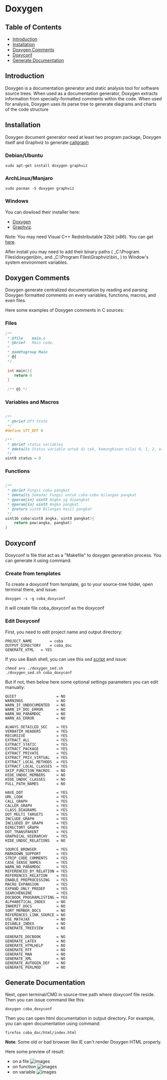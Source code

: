 # Doxygen

## Table of Contents
- [Introduction](https://github.com/mekatronik-achmadi/md_tutorial/blob/master/electronic/tutorials/doxygen.md#introduction)
- [Installation](https://github.com/mekatronik-achmadi/md_tutorial/blob/master/electronic/tutorials/doxygen.md#installation)
- [Doxygen Comments](https://github.com/mekatronik-achmadi/md_tutorial/blob/master/electronic/tutorials/doxygen.md#doxygen-comments)
- [Doxyconf](https://github.com/mekatronik-achmadi/md_tutorial/blob/master/electronic/tutorials/doxygen.md#doxyconf)
- [Generate Documentation](https://github.com/mekatronik-achmadi/md_tutorial/blob/master/electronic/tutorials/doxygen.md#generate-documentation)

## Introduction

Doxygen is a documentation generator and static analysis tool for software source trees.
When used as a documentation generator, Doxygen extracts information
from specially-formatted comments within the code.
When used for analysis, Doxygen uses its parse tree to generate
diagrams and charts of the code structure

## Installation

Doxygen document generator need at least two program package, Doxygen itself and Graphviz to generate [callgraph](https://en.wikipedia.org/wiki/Call_graph)

### Debian/Ubuntu

```
sudo apt-get install doxygen graphviz
```

### ArchLinux/Manjaro

```
sudo pacman -S doxygen graphviz
```

### Windows

You can dowload their installer here:
- [Doxygen](https://doxygen.nl/files/doxygen-1.9.1-setup.exe)
- [Graphviz](https://gitlab.com/graphviz/graphviz/-/package_files/6164164/download).

Note: You may need Visual C++ Redistributable 32bit (x86). You can get [here](https://aka.ms/vs/16/release/vc_redist.x86.exe).

After install you may need to add their binary paths
( _C:\Program Files\doxygen\bin\_ and _C:\Program Files\Graphviz\bin\_ )
to Window's system environment variables.

## Doxygen Comments

Doxygen generate centralized documentation by reading and parsing Doxygen formatted comments on every variables, functions, macros, and even files.

Here some examples of Doxygen comments in C sources:

### Files

```c
/**
 * @file    main.c
 * @brief   Main code.
 *
 * @addtogroup Main
 * @{
 */
 
 int main(){
 	return 0
 }
 
 /** @} */
```

### Variables and Macros

```c

/**
 * @brief Off State
 */
#define STT_OFF	0

/**
 * @brief status variables
 * @details Status variable untuk di cek, kemungkinan nilai 0, 1, 2, atau 3	
 */
uint8 status = 0
```

### Functions

```c

/**
 * @brief Fungsi coba pangkat
 * @details Sekedar Fungsi untuk coba-coba bilangan pangkat
 * @param[in] uint8 Angka yg dipangkat
 * @param[in] uint8 Angka pangkat
 * @return uint8 Bilangan hasil pangkat
 */
uint16 coba(uint8 angka, uint8 pangkat){
	return pow(angka, pangkat)
}
```

## Doxyconf

Doxyconf is file that act as a "Makefile" to doxygen generation process.
You can generate it using command:

### Create from templates

To create a doxyconf from template, go to your source-tree folder, open terminal there, and issue:

```
doxygen -s -g coba_doxyconf
```

It will create file coba_doxyconf as the doxyconf

### Edit Doxyconf

First, you need to edit project name and output directory:

```make
PROJECT_NAME		= coba
OUTPUT_DIRECTORY	= coba_doc
GENERATE_HTML	= YES
```

If you use Bash shell, you can use this _sed_ [script](https://github.com/mekatronik-achmadi/md_tutorial/blob/master/electronic/tutorials/doxygen_sed.sh) and issue:

```
chmod a+x ./doxygen_sed.sh
./doxygen_sed.sh coba_doxyconf
```

But if not, then below here some optional settings parameters you can edit manually:

```make
QUIET                  = NO
WARNINGS               = NO
WARN_IF_UNDOCUMENTED   = NO
WARN_IF_DOC_ERROR      = NO
WARN_NO_PARAMDOC       = NO
WARN_AS_ERROR          = NO

ALWAYS_DETAILED_SEC    = YES
VERBATIM_HEADERS       = YES
RECURSIVE              = YES
EXTRACT_ALL            = YES
EXTRACT_STATIC         = YES
EXTRACT_PACKAGE        = YES
EXTRACT_PRIVATE        = YES
EXTRACT_PRIV_VIRTUAL   = YES
EXTRACT_LOCAL_METHODS  = YES
EXTRACT_LOCAL_CLASSES  = YES
SKIP_FUNCTION_MACROS   = NO
HIDE_UNDOC_MEMBERS     = NO
HIDE_UNDOC_CLASSES     = NO
FULL_PATH_NAMES        = NO

HAVE_DOT               = YES
UML_LOOK               = YES
CALL_GRAPH             = YES
CALLER_GRAPH           = YES
CLASS_DIAGRAMS         = YES
DOT_MULTI_TARGETS      = YES
INCLUDE_GRAPH          = YES
INCLUDED_BY_GRAPH      = YES
DIRECTORY_GRAPH        = YES
DOT_TRANSPARENT        = YES
GRAPHICAL_HIERARCHY    = YES
HIDE_UNDOC_RELATIONS   = NO

SOURCE_BROWSER         = YES
MARKDOWN_SUPPORT       = YES
STRIP_CODE_COMMENTS    = YES
CASE_SENSE_NAMES       = YES
WARN_NO_PARAMDOC       = YES
REFERENCED_BY_RELATION = YES
REFERENCES_RELATION    = YES
ENABLE_PREPROCESSING   = YES
MACRO_EXPANSION        = YES
EXPAND_ONLY_PREDEF     = YES
SEARCHENGINE           = YES
DOCBOOK_PROGRAMLISTING = YES
ALPHABETICAL_INDEX     = NO
INHERIT_DOCS           = NO
SORT_MEMBER_DOCS       = NO
REFERENCES_LINK_SOURCE = NO
USE_MATHJAX            = NO
DISABLE_INDEX          = NO
GENERATE_TREEVIEW      = NO

GENERATE_DOCBOOK       = NO
GENERATE_LATEX         = NO
GENERATE_HTMLHELP      = NO
GENERATE_RTF           = NO
GENERATE_MAN           = NO
GENERATE_XML           = NO
GENERATE_AUTOGEN_DEF   = NO
GENERATE_PERLMOD       = NO
```

## Generate Documentation

Next, open terminal/CMD in source-tree path where doxyconf file reside.
Then you can issue command like this:

```
doxygen coba_doxyconf
```

Then you can open html documentation in output directory.
For example, you can open documentation using command:

```
firefox coba_doc/html/index.html
```

**Note**: Some old or bad browser like IE can't render Doxygen HTML properly.

Here some preview of result:
- on a file
![images](images/doxy0.JPG?raw=true)
- on function
![images](images/doxy1.JPG?raw=true)
- on variable
![images](images/doxy2.JPG?raw=true)